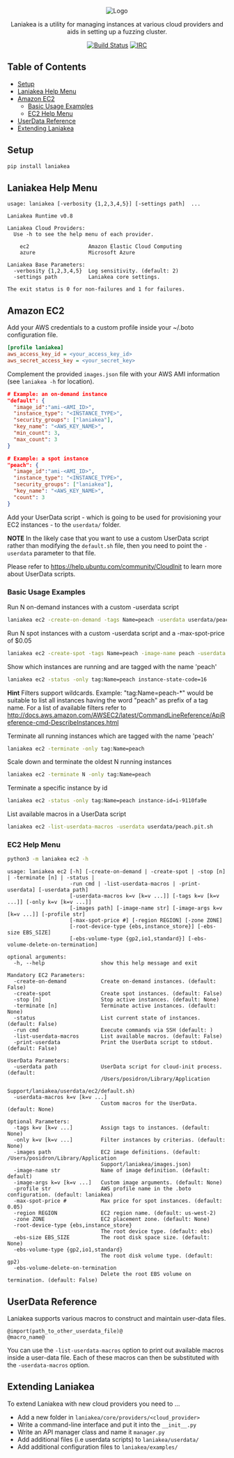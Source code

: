 <p align="center">
  <img src="https://github.com/posidron/posidron.github.io/raw/master/static/images/laniakea.png" alt="Logo" />
</p>

<p align="center">
Laniakea is a utility for managing instances at various cloud providers and aids in setting up a fuzzing cluster.
</p>

<p align="center">
<a href="https://travis-ci.org/MozillaSecurity/laniakea"><img src="https://api.travis-ci.org/MozillaSecurity/laniakea.svg?branch=master" alt="Build Status"></a>
<a href="https://www.irccloud.com/invite?channel=%23fuzzing&amp;hostname=irc.mozilla.org&amp;port=6697&amp;ssl=1"><img src="https://img.shields.io/badge/IRC-%23fuzzing-1e72ff.svg?style=flat" alt="IRC"></a>
</p>


<h2>Table of Contents</h2>

* [Setup](#Setup)
* [Laniakea Help Menu](#LaniakeaHelpMenu)
* [Amazon EC2](#AmazonEC2)
  * [Basic Usage Examples](#BasicUsageExamples)
  * [EC2 Help Menu](#EC2HelpMenu)
* [UserData Reference](#UserDataReference)
* [Extending Laniakea](#ExtendingLaniakea)


<a name="Setup"><h2>Setup</h2></a>

```bash
pip install laniakea
```

<a name="LaniakeaHelpMenu"><h2>Laniakea Help Menu</h2></a>

```
usage: laniakea [-verbosity {1,2,3,4,5}] [-settings path]  ...

Laniakea Runtime v0.8

Laniakea Cloud Providers:
  Use -h to see the help menu of each provider.

    ec2                   Amazon Elastic Cloud Computing
    azure                 Microsoft Azure

Laniakea Base Parameters:
  -verbosity {1,2,3,4,5}  Log sensitivity. (default: 2)
  -settings path          Laniakea core settings.

The exit status is 0 for non-failures and 1 for failures.
```


<a name="AmazonEC2"><h2>Amazon EC2</h2></a>

Add your AWS credentials to a custom profile inside your ~/.boto configuration file.
```ini
[profile laniakea]
aws_access_key_id = <your_access_key_id>
aws_secret_access_key = <your_secret_key>
```

Complement the provided `images.json` file with your AWS AMI information (see `laniakea -h` for location).
```json
# Example: an on-demand instance
"default": {
  "image_id":"ami-<AMI_ID>",
  "instance_type": "<INSTANCE_TYPE>",
  "security_groups": ["laniakea"],
  "key_name": "<AWS_KEY_NAME>",
  "min_count": 3,
  "max_count": 3
}

# Example: a spot instance
"peach": {
  "image_id":"ami-<AMI_ID>",
  "instance_type": "<INSTANCE_TYPE>",
  "security_groups": ["laniakea"],
  "key_name": "<AWS_KEY_NAME>",
  "count": 3
}
```

Add your UserData script - which is going to be used for provisioning your EC2 instances - to the `userdata/` folder.

**NOTE**
In the likely case that you want to use a custom UserData script rather than modifying the `default.sh` file, then you need to point the `-userdata` parameter to that file.

Please refer to https://help.ubuntu.com/community/CloudInit to learn more about UserData scripts.


<a name="BasicUsageExamples"><h3>Basic Usage Examples</h3></a>

Run N on-demand instances with a custom -userdata script
```bash
laniakea ec2 -create-on-demand -tags Name=peach -userdata userdata/peach.private.sh
```

Run N spot instances with a custom -userdata script and a -max-spot-price of $0.05
```bash
laniakea ec2 -create-spot -tags Name=peach -image-name peach -userdata userdata/peach.private.sh -image-args count=10
```

Show which instances are running and are tagged with the name 'peach'
```bash
laniakea ec2 -status -only tag:Name=peach instance-state-code=16
```

**Hint** Filters support wildcards. Example: "tag:Name=peach-*" would be suitable to list all instances having the  word "peach" as prefix of a tag name. For a list of available filters refer to http://docs.aws.amazon.com/AWSEC2/latest/CommandLineReference/ApiReference-cmd-DescribeInstances.html

Terminate all running instances which are tagged with the name 'peach'
```bash
laniakea ec2 -terminate -only tag:Name=peach
```

Scale down and terminate the oldest N running instances
```bash
laniakea ec2 -terminate N -only tag:Name=peach
```

Terminate a specific instance by id
```bash
laniakea ec2 -status -only tag:Name=peach instance-id=i-9110fa9e
```

List available macros in a UserData script
```bash
laniakea ec2 -list-userdata-macros -userdata userdata/peach.pit.sh
```

<a name="EC2HelpMenu"><h3>EC2 Help Menu</h3></a>

```bash
python3 -m laniakea ec2 -h
```

```
usage: laniakea ec2 [-h] [-create-on-demand | -create-spot | -stop [n] | -terminate [n] | -status |
                    -run cmd | -list-userdata-macros | -print-userdata] [-userdata path]
                    [-userdata-macros k=v [k=v ...]] [-tags k=v [k=v ...]] [-only k=v [k=v ...]]
                    [-images path] [-image-name str] [-image-args k=v [k=v ...]] [-profile str]
                    [-max-spot-price #] [-region REGION] [-zone ZONE]
                    [-root-device-type {ebs,instance_store}] [-ebs-size EBS_SIZE]
                    [-ebs-volume-type {gp2,io1,standard}] [-ebs-volume-delete-on-termination]

optional arguments:
  -h, --help                  show this help message and exit

Mandatory EC2 Parameters:
  -create-on-demand           Create on-demand instances. (default: False)
  -create-spot                Create spot instances. (default: False)
  -stop [n]                   Stop active instances. (default: None)
  -terminate [n]              Terminate active instances. (default: None)
  -status                     List current state of instances. (default: False)
  -run cmd                    Execute commands via SSH (default: )
  -list-userdata-macros       List available macros. (default: False)
  -print-userdata             Print the UserData script to stdout. (default: False)

UserData Parameters:
  -userdata path              UserData script for cloud-init process. (default:
                              /Users/posidron/Library/Application
                              Support/laniakea/userdata/ec2/default.sh)
  -userdata-macros k=v [k=v ...]
                              Custom macros for the UserData. (default: None)

Optional Parameters:
  -tags k=v [k=v ...]         Assign tags to instances. (default: None)
  -only k=v [k=v ...]         Filter instances by criterias. (default: None)
  -images path                EC2 image definitions. (default: /Users/posidron/Library/Application
                              Support/laniakea/images.json)
  -image-name str             Name of image definition. (default: default)
  -image-args k=v [k=v ...]   Custom image arguments. (default: None)
  -profile str                AWS profile name in the .boto configuration. (default: laniakea)
  -max-spot-price #           Max price for spot instances. (default: 0.05)
  -region REGION              EC2 region name. (default: us-west-2)
  -zone ZONE                  EC2 placement zone. (default: None)
  -root-device-type {ebs,instance_store}
                              The root device type. (default: ebs)
  -ebs-size EBS_SIZE          The root disk space size. (default: None)
  -ebs-volume-type {gp2,io1,standard}
                              The root disk volume type. (default: gp2)
  -ebs-volume-delete-on-termination
                              Delete the root EBS volume on termination. (default: False)
```

<a name="UserDataReference"><h2>UserData Reference</h2></a>

Laniakea supports various macros to construct and maintain user-data files.
```
@import(path_to_other_userdata_file)@
@macro_name@
```
You can use the `-list-userdata-macros` option to print out available macros inside a user-data file. Each of these macros can then be substituted with the `-userdata-macros` option.


<a name="ExtendingLaniakea"><h2>Extending Laniakea</h2></a>

To extend Laniakea with new cloud providers you need to ...

* Add a new folder in `laniakea/core/providers/<cloud_provider>`
* Write a command-line interface and put it into the `__init__.py`
* Write an API manager class and name it `manager.py`
* Add additional files (i.e userdata scripts) to `laniakea/userdata/`
* Add additional configuration files to `laniakea/examples/`

